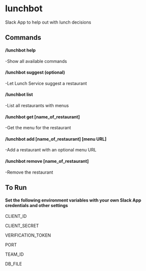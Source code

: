 # lunchbot
Slack App to help out with lunch decisions

## Commands
#### /lunchbot help
-Show all available commands

#### /lunchbot suggest (optional)
-Let Lunch Service suggest a restaurant

#### /lunchbot list
-List all restaurants with menus

#### /lunchbot get [name_of_restaurant]
-Get the menu for the restaurant

#### /lunchbot add [name_of_restaurant] [menu URL]
-Add a restaurant with an optional menu URL

#### /lunchbot remove [name_of_restaurant]
-Remove the restaurant

## To Run

#### Set the following environment variables with your own Slack App credentials and other settings

CLIENT_ID 

CLIENT_SECRET

VERIFICATION_TOKEN

PORT

TEAM_ID

DB_FILE
